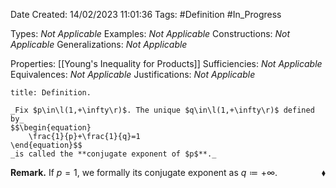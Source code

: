 <div class="topSpace"></div>

Date Created: 14/02/2023 11:01:36
Tags: #Definition #In_Progress

Types: _Not Applicable_
Examples: _Not Applicable_
Constructions: _Not Applicable_
Generalizations: _Not Applicable_

Properties: [[Young's Inequality for Products]]
Sufficiencies: _Not Applicable_
Equivalences: _Not Applicable_
Justifications: _Not Applicable_

``` ad-Definition
title: Definition.

_Fix $p\in\l(1,+\infty\r)$. The unique $q\in\l(1,+\infty\r)$ defined by_
$$\begin{equation}
    \frac{1}{p}+\frac{1}{q}=1
\end{equation}$$
_is called the **conjugate exponent of $p$**._

```

**Remark.** If $p=1$, we formally its conjugate exponent as $q\coloneqq+\infty$.<span style="float:right;">$\blacklozenge$</span>
